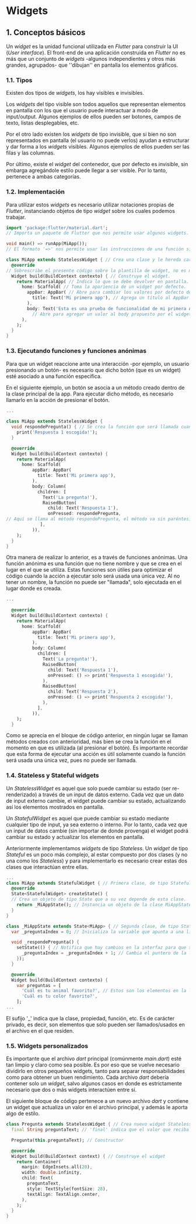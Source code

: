 # Widgets

## 1. Conceptos básicos 

Un *widget* es la unidad funcional utilizada en *Flutter* para construir la UI (*User interface*). El front-end de una aplicación construida en *Flutter* no es más que un conjunto de *widgets* -algunos independientes y otros más grandes, agrupados- que ''dibujan'' en pantalla los elementos gráficos. 

### 1.1. Tipos

Existen dos tipos de *widgets*, los hay visibles e invisibles.

Los *widgets* del tipo visible son todos aquellos que representan elementos en pantalla con los que el usuario puede interactuar a modo de input/output. Algunos ejemplos de ellos pueden ser botones, campos de texto, listas desplegables, etc. 

Por el otro lado existen los *widgets* de tipo invisible, que si bien no son representados en pantalla (el usuario no puede verlos) ayudan a estructurar y dar forma a los *widgets* visibles. Algunos ejemplos de ellos pueden ser las filas y las columnas. 

Por último, existe el *widget* del contenedor, que por defecto es invisible, sin embarga agregándole estilo puede llegar a ser visible. Por lo tanto, pertenece a ambas categorías. 

### 1.2. Implementación 

Para utilizar estos *widgets* es necesario utilizar notaciones propias de *Flutter*, instanciando objetos de tipo *widget* sobre los cuales podemos trabajar. 

```dart
import 'package:flutter/material.dart'; 
// Importa un paquete de Flutter que nos permite usar algunos widgets.

void main() => runApp(MiApp()); 
// El formato '=>' nos permite usar las instrucciones de una función siempre y cuando dentro de la función haya una única instrucción.

class MiApp extends StatelessWidget { // Crea una clase y le hereda características de widget
  @override 
// Sobrescribe el presente código sobre la plantilla de widget, no es mecesario hacerlo, pero se considera buena práctica para declarar la intencionalidad. 
  Widget build(BuildContext contexto) { // Construye el widget.
    return MaterialApp( // Indica lo que se debe devolver en pantalla.
      home: Scaffold( // Toma la apariencia de un widget por defecto.
        appBar: AppBar( // Abre para cambiar los valores por defecto del AppBar
          title: Text('Mi primera app'), // Agrega un título al AppBar.
        ),
        body: Text('Esta es una prueba de funcionalidad de mi primera App'),
          // Abre para agregar un valor al body propuesto por el widget.
      ),
    );
  }
}
```

### 1.3.  Ejecutando funciones y funciones anónimas

Para que un widget reaccione ante una interacción -por ejemplo, un usuario presionando un botón- es necesario que dicho botón (que es un widget) esté asociado a una función específica. 

En el siguiente ejemplo, un botón se asocia a un método creado dentro de la clase principal de la app. Para ejecutar dicho método, es necesario llamarlo en la acción de presionar el botón.

```dart
...
    
class MiApp extends StatelessWidget {
  void respondePregunta() { // Se crea la función que será llamada cuando se presione el botón.
    print('Respuesta 1 escogida!');
  }

  @override
  Widget build(BuildContext contexto) {
    return MaterialApp(
      home: Scaffold(
          appBar: AppBar(
            title: Text('Mi primera app'),
          ),
          body: Column(
            children: [
              Text('La pregunta!'),
              RaisedButton(
                child: Text('Respuesta 1'),
                onPressed: respondePregunta, 
// Aquí se llama al método respondePregunta, el método va sin paréntesis porque lo que se busca no es que el método sea ejecutado cuando es leído, sino más bien que sea ejecutado cuando se presiona el botón. Para ello solo se usa el nombre del método el cual apunta (pointer) hacia el método.
             ],
          )),
    );
  }
}
```

Otra manera de realizar lo anterior, es a través de funciones anónimas. Una función anónima es una función que no tiene nombre y que se crea en el lugar en el que se utiliza. Estas funciones son útiles para optimizar el código cuando la acción a ejecutar solo será usada una única vez. Al no tener un nombre, la función no puede ser "llamada", solo ejecutada en el lugar donde es creada. 

```dart
... 
    
  @override
  Widget build(BuildContext contexto) {
    return MaterialApp(
      home: Scaffold(
          appBar: AppBar(
            title: Text('Mi primera app'),
          ),
          body: Column(
            children: [
              Text('La pregunta!'),
              RaisedButton(
                child: Text('Respuesta 1'),
                onPressed: () => print('Respuesta 1 escogida!'),
              ),
              RaisedButton(
                child: Text('Respuesta 2'),
                onPressed: () => print('Respuesta 2 escogida!'),
              ),
            ],
          )),
    );
  }
```

Como se aprecia en el bloque de código anterior, en ningún lugar se llaman métodos creados con anterioridad, más bien se crea la función en el momento en que es utilizada (al presionar el botón). Es importante recordar que esta forma de ejecutar una acción es útil solamente cuando la función será usada una única vez, pues no puede ser llamada. 

### 1.4. Stateless y Stateful widgets

Un *StatelessWidget* es aquel que solo puede cambiar su estado (ser re-renderizado) a través de un input de datos externo. Cada vez que un dato de input externo cambie, el widget puede cambiar su estado, actualizando así los elementos mostrados en pantalla. 

Un *StatefulWidget* es aquel que puede cambiar su estado mediante cualquier tipo de input, ya sea externo o interno. Por lo tanto, cada vez que un input de datos cambie (sin importar de donde provenga) el widget podrá cambiar su estado y actualizar los elementos en pantalla. 

Anteriormente implementamos *widgets* de tipo *Stateless*. Un *widget* de tipo *Stateful* es un poco más complejo, al estar compuesto por dos clases (y no una como los *Stateless*) y para implementarlo es necesario crear estas dos clases que interactúan entre ellas. 

```dart
...
class MiApp extends StatefulWidget { // Primera clase, de tipo Stateful.
  @override
  State<StatefulWidget> createState() { 
  // Crea un objeto de tipo State que a su vez depende de esta clase. 
    return _MiAppState(); // Instancia un objeto de la clase MiAppState.
  }
}

class _MiAppState extends State<MiApp> { // Segunda clase, de tipo State (persistente)
  var _preguntaIndex = 0; // Inicializa la variable que apunta a una lista en su primer valor.

  void _respondePregunta() {
    setState(() { // Notifica que hay cambios en la interfaz para que se actualice. 
      _preguntaIndex = _preguntaIndex + 1; // Cambia el puntero de la lista al siguiente elemento. 
    });
  }

  @override
  Widget build(BuildContext contexto) {
    var preguntas = [
      'Cuál es tu animal favorito?', // Estos son los elementos en la lista. 
      'Cuál es tu color favorito?',
    ];
...
```

El sufijo '_' indica que la clase, propiedad, función, etc. Es de carácter privado, es decir, son elementos que solo pueden ser llamados/usados en el archivo en el que residen.

### 1.5. Widgets personalizados 

Es importante que el archivo *dart* principal (comúnmente *main.dart*) esté tan limpio y claro como sea posible. Es por eso que se vuelve necesario dividirlo en otros pequeños widgets, tanto para separar responsabilidades como para obtener un buen rendimiento. Cada archivo *dart* debería contener solo un *widget*, salvo algunos casos en donde es estrictamente necesario que dos o más widgets interactúen entre sí. 

El siguiente bloque de código pertenece a un nuevo archivo *dart* y contiene un widget que actualiza un valor en el archivo principal, y además le aporta algo de estilo. 

```dart
class Pregunta extends StatelessWidget { // Crea nuevo widget Stateless.
  final String preguntaText; // 'final' indica que el valor que reciba la variable es inmutable. 

  Pregunta(this.preguntaText); // Constructor

  @override
  Widget build(BuildContext context) { // Construye el widget
    return Container( 
      margin: EdgeInsets.all(20),
      width: double.infinity,
      child: Text(
        preguntaText,
        style: TextStyle(fontSize: 28),
        textAlign: TextAlign.center,
      ),
    );
  }
}

```

